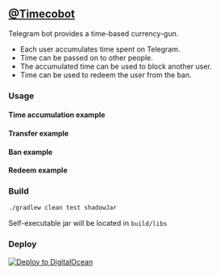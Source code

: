 ## [@Timecobot](https:t.me/timecobot)

Telegram bot provides a time-based currency-gun.

* Each user accumulates time spent on Telegram.
* Time can be passed on to other people.
* The accumulated time can be used to block another user.
* Time can be used to redeem the user from the ban.

### Usage

#### Time accumulation example

#### Transfer example

#### Ban example

#### Redeem example

### Build

```sh
./gradlew clean test shadowJar
```

Self-executable jar will be located in `build/libs`

### Deploy

[![Deploy to DigitalOcean](https://www.deploytodo.com/do-btn-blue-ghost.svg)](https://cloud.digitalocean.com/apps/new?repo=https://github.com/demidko/ешьусщище/tree/main)
